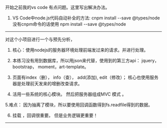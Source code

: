 开始之前我的vs code 有点问题。这里写出解决办法。
1. VS Code中node.js代码自动补全的方法: cnpm install --save @types/node     没有cnpm命令的话使用    npm install --save @types/node 
 
----------------------------------------------------------------------------
对这个小项目进行一个与预先分析，

1. 核心：使用nodejs的服务器环境处理前端发过来的请求。并进行处理。

2. 本练习没有用到数据库，所以用json来代替，使用到的第三方api： jquery， bootstrap， moment，art-template。

3. 页面有index（删）， info（查）， add(添加), edit（修改）； 核心也使用服务器是处理前天发来的增删改查请求。

4. 活用一些系统的核心模块。 然后把服务器组成MVC 模式 。

5.难点： 因为抽离了模块，所以要使用回调函数得到fs.readfile得到的数据。

6. 挂载 ，回调很重要。 但是业务逻辑更重要！
--------------------------------------------------------------------

